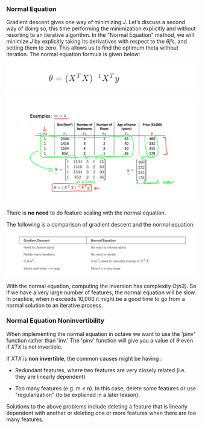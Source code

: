 ### Normal Equation

Gradient descent gives one way of minimizing _J_. Let’s discuss a second way of doing so, this time performing the minimization explicitly and without resorting to an iterative algorithm. In the "Normal Equation" method, we will minimize _J_ by explicitly taking its derivatives with respect to the _θj’s_, and setting them to zero. This allows us to find the optimum theta without iteration. The normal equation formula is given below:

![alt text](/Week_2/ComputingParametersAnalytically/Assets/1.png)

![alt text](/Week_2/ComputingParametersAnalytically/Assets/2.png)

There is __no need__ to do feature scaling with the normal equation.

The following is a comparison of gradient descent and the normal equation:

![alt text](/Week_2/ComputingParametersAnalytically/Assets/3.png)

With the normal equation, computing the inversion has complexity 
_O(n3)_. So if we have a very large number of features, the normal equation will be slow. In practice, when _n_ exceeds 10,000 it might be a good time to go from a normal solution to an iterative process.

### Normal Equation Noninvertibility

When implementing the normal equation in octave we want to use the 'pinv' function rather than 'inv.' The 'pinv' function will give you a value of _θ_ even if _XTX_ is not invertible.

If _XTX_ is __non invertible__, the common causes might be having :

* Redundant features, where two features are very closely related (i.e. they are linearly dependent)

* Too many features (e.g. m ≤ n). In this case, delete some features or use "regularization" (to be explained in a later lesson).

Solutions to the above problems include deleting a feature that is linearly dependent with another or deleting one or more features when there are too many features.
